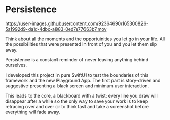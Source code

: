 # Persistence

https://user-images.githubusercontent.com/92364690/165300826-5a1992d9-da1d-4dbc-a883-0ed7e77663b7.mov


Think about all the moments and the opportuinities you let go in your life. All the possibilities that were presented in front of you and you let them slip away. 

Persistence is a constant reminder of never leaving anything behind ourselves. 

I developed this project in pure SwiftUI to test the boundaries of this framework and the new Playground App. The first part is story-driven and suggestive presenting a black screen and minimum user interaction. 

This leads to the core, a blackboard with a twist: every line you draw will disappear after a while so the only way to save your work is to keep retracing over and over or to think fast and take a screenshot before everything will fade away.
